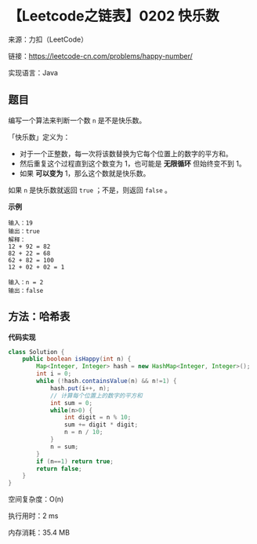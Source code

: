 # 【Leetcode之链表】0202 快乐数

来源：力扣（LeetCode）

链接：https://leetcode-cn.com/problems/happy-number/

实现语言：Java



##  题目


编写一个算法来判断一个数 `n` 是不是快乐数。

「快乐数」定义为：

- 对于一个正整数，每一次将该数替换为它每个位置上的数字的平方和。
- 然后重复这个过程直到这个数变为 1，也可能是 **无限循环** 但始终变不到 1。
- 如果 **可以变为** 1，那么这个数就是快乐数。

如果 `n` 是快乐数就返回 `true` ；不是，则返回 `false` 。

 

**示例**

```
输入：19
输出：true
解释：
12 + 92 = 82
82 + 22 = 68
62 + 82 = 100
12 + 02 + 02 = 1

输入：n = 2
输出：false
```



## 方法：哈希表

**代码实现**

```java
class Solution {
    public boolean isHappy(int n) {
        Map<Integer, Integer> hash = new HashMap<Integer, Integer>();
        int i = 0;
        while (!hash.containsValue(n) && n!=1) {
            hash.put(i++, n);
            // 计算每个位置上的数字的平方和
            int sum = 0;
            while(n>0) {
                int digit = n % 10;
                sum += digit * digit;
                n = n / 10;
            }
            n = sum;
        }                       
        if (n==1) return true;
        return false;
    }
}
```

空间复杂度：O(n)

执行用时：2 ms

内存消耗：35.4 MB


